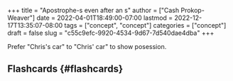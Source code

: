 +++
title = "Apostrophe-s even after an s"
author = ["Cash Prokop-Weaver"]
date = 2022-04-01T18:49:00-07:00
lastmod = 2022-12-17T13:35:07-08:00
tags = ["concept", "concept"]
categories = ["concept"]
draft = false
slug = "c55c9efc-9920-4534-9d67-7d540dae4dba"
+++

Prefer "Chris's car" to "Chris' car" to show posession.


## Flashcards {#flashcards}

